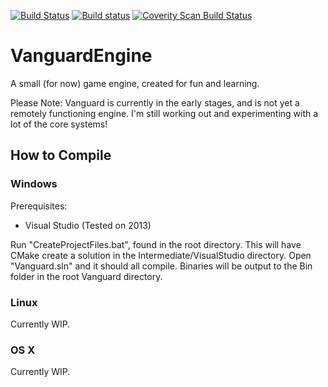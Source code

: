 [![Build Status](https://travis-ci.org/MartinPalko/VanguardEngine.svg?branch=master)](https://travis-ci.org/MartinPalko/VanguardEngine) [![Build status](https://ci.appveyor.com/api/projects/status/6yi9e7ki2dr9kjsw?svg=true)](https://ci.appveyor.com/project/MartinPalko/vanguardengine) <a href="https://scan.coverity.com/projects/5497">
  <img alt="Coverity Scan Build Status"
       src="https://scan.coverity.com/projects/5497/badge.svg"/>
</a>

# VanguardEngine
A small (for now) game engine, created for fun and learning.

Please Note: Vanguard is currently in the early stages, and is not yet a remotely functioning engine. I'm still working out and experimenting with a lot of the core systems!

## How to Compile

### Windows

Prerequisites:
- Visual Studio (Tested on 2013)

Run "CreateProjectFiles.bat", found in the root directory. This will have CMake create a solution in the Intermediate/VisualStudio directory. Open "Vanguard.sln" and it should all compile. Binaries will be output to the Bin folder in the root Vanguard directory.

### Linux

Currently WIP.

### OS X

Currently WIP.
